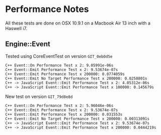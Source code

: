 # Performance Notes
All these tests are done on OSX 10.9.1 on a Macbook Air 13 inch with a Haswell i7.

## Engine::Event
Tested using CoreEventTest on version `GIT_0eb0d5e`

```
C++ Event::On Performance Test x 2: 9.05991e-06s
C++ Event::Emit Performance Test x 2: 9.53674e-07s
C++ Event::Emit Performance Test x 200000: 0.0774059s
C++ Event::Emit No Target Performance Test x 200000: 0.0258801s
C++ -> JavaScript Event::Emit Performance Test x 2: 4.05312e-06s
C++ -> JavaScript Event::Emit Performance Test x 100000: 0.145679s
```

New test on version `GIT_79d8e8d`

```
C++ Event::On Performance Test x 2: 5.96046e-06s
C++ Event::Emit Performance Test x 2: 9.53674e-07s
C++ Event::Emit Performance Test x 200000: 0.031553s
C++ Event::Emit No Target Performance Test x 200000: 0.00313091s
C++ -> JavaScript Event::Emit Performance Test x 2: 9.53674e-07s
C++ -> JavaScript Event::Emit Performance Test x 200000: 0.0444219s
```